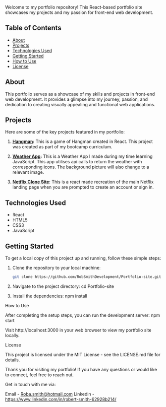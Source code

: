 Welcome to my portfolio repository! This React-based portfolio site showcases my projects and my passion for front-end web development.

## Table of Contents

- [About](#about)
- [Projects](#projects)
- [Technologies Used](#technologies-used)
- [Getting Started](#getting-started)
- [How to Use](#how-to-use)
- [License](#license)

## About

This portfolio serves as a showcase of my skills and projects in front-end web development. It provides a glimpse into my journey, passion, and dedication to creating visually appealing and functional web applications.

## Projects

Here are some of the key projects featured in my portfolio:

1. **[Hangman](#http://hangman.robertsmithdevelopment.co.uk):** This is a game of Hangman created in React. This project was created as part of my bootcamp curriculum.

2. **[Weather App](#http://weather.robertsmithdevelopment.co.uk/):** This is a Weather App I made during my time learning JavaScript. This app utilises api calls to return the weather with corresponding icons. The background picture will also change to a relevant image.

3. **[Netflix Clone Site](#http://netflixclone.robertsmithdevelopment.co.uk/):** This is a react made recreation of the main Netflix landing page when you are prompted to create an account or sign in.

## Technologies Used

- React
- HTML5
- CSS3
- JavaScript

## Getting Started

To get a local copy of this project up and running, follow these simple steps:

1. Clone the repository to your local machine:

   ```bash
   git clone https://github.com/RobSmithDevelopment/Portfolio-site.git

2. Navigate to the project directory:
   cd Portfolio-site

3. Install the dependencies:
   npm install

How to Use

After completing the setup steps, you can run the development server:
npm start

Visit http://localhost:3000 in your web browser to view my portfolio site locally.

License

This project is licensed under the MIT License - see the LICENSE.md file for details.

Thank you for visiting my portfolio! If you have any questions or would like to connect, feel free to reach out.

Get in touch with me via:

Email - Roba.smith@hotmail.com
Linkedin - https://www.linkedin.com/in/robert-smith-62928b214/




